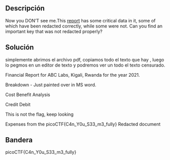 ## Descripción 

Now you DON’T see me.This [report](https://artifacts.picoctf.net/c/84/Financial_Report_for_ABC_Labs.pdf) has some critical data in it, some of which have been redacted correctly, while some were not. Can you find an important key that was not redacted properly?


## Solución

simplemente abrimos el archivo pdf, copiamos todo el texto que hay , luego lo pegmos en un editor de texto y podremos ver un todo el texto censurado.

Financial Report for ABC Labs, Kigali, Rwanda for the year 2021. 

Breakdown - Just painted over in MS word. 

Cost Benefit Analysis 

Credit Debit 

This is not the flag, keep looking 

Expenses from the picoCTF{C4n_Y0u_S33_m3_fully} Redacted document


## Bandera
picoCTF{C4n_Y0u_S33_m3_fully}